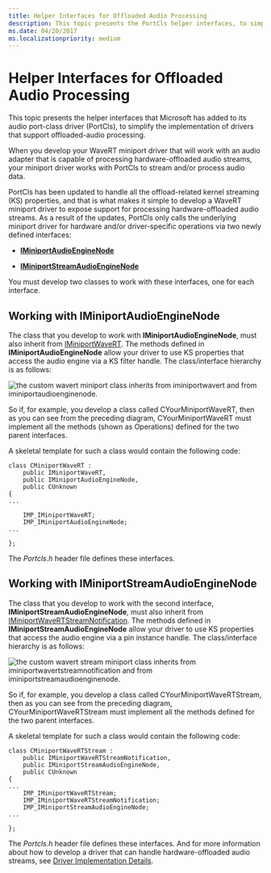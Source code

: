 ```yaml
---
title: Helper Interfaces for Offloaded Audio Processing
description: This topic presents the PortCls helper interfaces, to simplify the drivers that support offloaded-audio processing.
ms.date: 04/20/2017
ms.localizationpriority: medium
---
```


# Helper Interfaces for Offloaded Audio Processing


This topic presents the helper interfaces that Microsoft has added to its audio port-class driver (PortCls), to simplify the implementation of drivers that support offloaded-audio processing.

When you develop your WaveRT miniport driver that will work with an audio adapter that is capable of processing hardware-offloaded audio streams, your miniport driver works with PortCls to stream and/or process audio data.

PortCls has been updated to handle all the offload-related kernel streaming (KS) properties, and that is what makes it simple to develop a WaveRT miniport driver to expose support for processing hardware-offloaded audio streams. As a result of the updates, PortCls only calls the underlying miniport driver for hardware and/or driver-specific operations via two newly defined interfaces:

-   [**IMiniportAudioEngineNode**](/windows-hardware/drivers/ddi/portcls/nn-portcls-iminiportaudioenginenode)

-   [**IMiniportStreamAudioEngineNode**](/windows-hardware/drivers/ddi/portcls/nn-portcls-iminiportstreamaudioenginenode)

You must develop two classes to work with these interfaces, one for each interface.

## <span id="Working_with_IMiniportAudioEngineNode"></span><span id="working_with_iminiportaudioenginenode"></span><span id="WORKING_WITH_IMINIPORTAUDIOENGINENODE"></span>Working with IMiniportAudioEngineNode


The class that you develop to work with **IMiniportAudioEngineNode**, must also inherit from [IMiniportWaveRT](/windows-hardware/drivers/ddi/portcls/nn-portcls-iminiportwavert). The methods defined in **IMiniportAudioEngineNode** allow your driver to use KS properties that access the audio engine via a KS filter handle. The class/interface hierarchy is as follows:

![the custom wavert miniport class inherits from iminiportwavert and from iminiportaudioenginenode.](images/offload-class-hier1.png)

So if, for example, you develop a class called CYourMiniportWaveRT, then as you can see from the preceding diagram, CYourMiniportWaveRT must implement all the methods (shown as Operations) defined for the two parent interfaces.

A skeletal template for such a class would contain the following code:

```ManagedCPlusPlus
class CMiniportWaveRT : 
    public IMiniportWaveRT,
    public IMiniportAudioEngineNode,
    public CUnknown
{
...

    IMP_IMiniportWaveRT;
    IMP_IMiniportAudioEngineNode;
...

};
```

The *Portcls.h* header file defines these interfaces.

## <span id="Working_with_IMiniportStreamAudioEngineNode"></span><span id="working_with_iminiportstreamaudioenginenode"></span><span id="WORKING_WITH_IMINIPORTSTREAMAUDIOENGINENODE"></span>Working with IMiniportStreamAudioEngineNode


The class that you develop to work with the second interface, **IMiniportStreamAudioEngineNode**, must also inherit from [IMiniportWaveRTStreamNotification](/windows-hardware/drivers/ddi/portcls/nn-portcls-iminiportwavertstreamnotification). The methods defined in **IMiniportStreamAudioEngineNode** allow your driver to use KS properties that access the audio engine via a pin instance handle. The class/interface hierarchy is as follows:

![the custom wavert stream miniport class inherits from iminiportwavertstreamnotification and from iminiportstreamaudioenginenode.](images/offload-class-hier2.png)

So if, for example, you develop a class called CYourMiniportWaveRTStream, then as you can see from the preceding diagram, CYourMiniportWaveRTStream must implement all the methods defined for the two parent interfaces.

A skeletal template for such a class would contain the following code:

```ManagedCPlusPlus
class CMiniportWaveRTStream : 
    public IMiniportWaveRTStreamNotification,
    public IMiniportStreamAudioEngineNode,
    public CUnknown
{
...
    IMP_IMiniportWaveRTStream;
    IMP_IMiniportWaveRTStreamNotification;
    IMP_IMiniportStreamAudioEngineNode;
...

};
```

The *Portcls.h* header file defines these interfaces. And for more information about how to develop a driver that can handle hardware-offloaded audio streams, see [Driver Implementation Details](driver-implementation-details.md).

 

